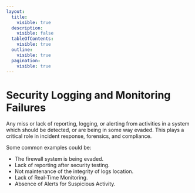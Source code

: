 ```yaml
---
layout:
  title:
    visible: true
  description:
    visible: false
  tableOfContents:
    visible: true
  outline:
    visible: true
  pagination:
    visible: true
---
```


# Security Logging and Monitoring Failures

Any miss or lack of reporting, logging, or alerting from activities in a system which should be detected, or are being in some way evaded. This plays a critical role in incident response, forensics, and compliance.

Some common examples could be:

* The firewall system is being evaded.
* Lack of reporting after security testing.
* Not maintenance of the integrity of logs location.
* Lack of Real-Time Monitoring.
* Absence of Alerts for Suspicious Activity.
